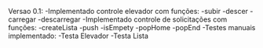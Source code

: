Versao 0.1:
	-Implementado controle elevador com funções:
		-subir
		-descer
		-carregar
		-descarregar
	-Implementado controle de solicitações com funções:
		-createLista
		-push
		-isEmpety
		-popHome
		-popEnd
	-Testes manuais implementado:
		-Testa Elevador
		-Testa Lista
